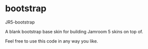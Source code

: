 bootstrap
=========

JR5-bootstrap

A blank bootstrap base skin for building Jamroom 5 skins on top of.

Feel free to use this code in any way you like.
